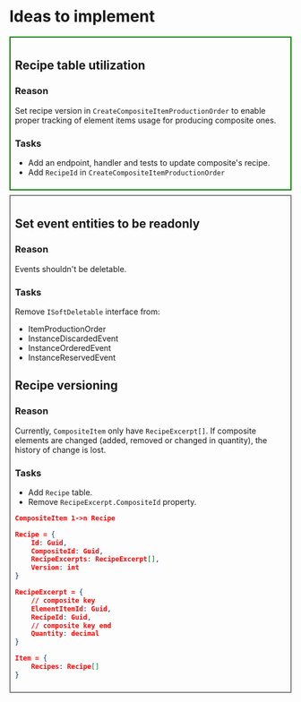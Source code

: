 <style>
    .pending {
        --color: green;
    }
    .done {
        --color: grey;
    }
    section {
        border-color: var(--color);
        border-style: solid;
        border-width: 2px;
        padding: .5rem;
        margin-bottom: .5rem;
    }
</style>

# Ideas to implement

<section class="pending">

## Recipe table utilization

### Reason
Set recipe version in `CreateCompositeItemProductionOrder` to enable proper tracking of element items usage for producing composite ones.

### Tasks
- Add an endpoint, handler and tests to update composite's recipe.
- Add `RecipeId` in `CreateCompositeItemProductionOrder`
</section>

<section class="done">

## Set event entities to be readonly

### Reason
Events shouldn't be deletable.

### Tasks
Remove `ISoftDeletable` interface from:
- ItemProductionOrder
- InstanceDiscardedEvent
- InstanceOrderedEvent
- InstanceReservedEvent

## Recipe versioning

### Reason
Currently, `CompositeItem` only have `RecipeExcerpt[]`. If composite elements are changed (added, removed or changed in quantity), the history of change is lost.

### Tasks
- Add `Recipe` table.
- Remove `RecipeExcerpt.CompositeId` property.

```json
CompositeItem 1->n Recipe

Recipe = {
    Id: Guid,
    CompositeId: Guid,
    RecipeExcerpts: RecipeExcerpt[],
    Version: int
}

RecipeExcerpt = {
    // composite key
    ElementItemId: Guid,
    RecipeId: Guid,
    // composite key end
    Quantity: decimal
}

Item = {
    Recipes: Recipe[]
}
```
</section>